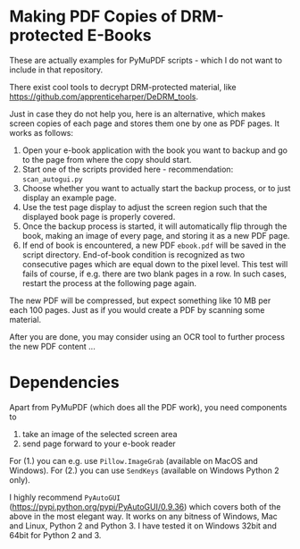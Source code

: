 # Making PDF Copies of DRM-protected E-Books
These are actually examples for PyMuPDF scripts - which I do not want to include in that repository.

There exist cool tools to decrypt DRM-protected material, like https://github.com/apprenticeharper/DeDRM_tools.

Just in case they do not help you, here is an alternative, which makes screen copies of each page and stores them one by one as PDF pages.
It works as follows:

1. Open your e-book application with the book you want to backup and go to the page from where the copy should start.
2. Start one of the scripts provided here - recommendation: `scan_autogui.py`
3. Choose whether you want to actually start the backup process, or to just display an example page.
4. Use the test page display to adjust the screen region such that the displayed book page is properly covered.
5. Once the backup process is started, it will automatically flip through the book, making an image of every page, and storing it as a new PDF page.
6. If end of book is encountered, a new PDF ``ebook.pdf`` will be saved in the script directory. End-of-book condition is recognized as two consecutive pages which are equal down to the pixel level. This test will fails of course, if e.g. there are two blank pages in a row. In such cases, restart the process at the following page again.

The new PDF will be compressed, but expect something like 10 MB per each 100 pages. Just as if you would create a PDF by scanning some material.

After you are done, you may consider using an OCR tool to further process the new PDF content ...

# Dependencies
Apart from PyMuPDF (which does all the PDF work), you need components to

1. take an image of the selected screen area
2. send page forward to your e-book reader

For (1.) you can e.g. use ``Pillow.ImageGrab`` (available on MacOS and Windows). For (2.) you can use `SendKeys` (available on Windows Python 2 only).

I highly recommend `PyAutoGUI` (https://pypi.python.org/pypi/PyAutoGUI/0.9.36) which covers both of the above in the most elegant way. It works on any bitness of Windows, Mac and Linux, Python 2 and Python 3. I have tested it on Windows 32bit and 64bit for Python 2 and 3.
